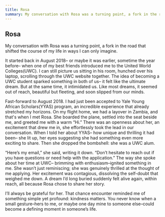 ```yaml
---
title: Rosa
summary: My conversation with Rosa was a turning point, a fork in the road that shifted the course of my life in ways I can only imagine.
---
```


## Rosa

My conversation with Rosa was a turning point, a fork in the road that shifted the course of my life in ways I can only imagine.

It started back in August 2018– or maybe it was earlier, sometime the year before– when one of my best friends introduced me to the United World Colleges(UWC). I can still picture us sitting in his room, hunched over his laptop, scrolling through the UWC website together. The idea of becoming a UWC student sparked something in both of us– it felt like the ultimate dream. But at the same time, it intimidated us. Like most dreams, it seemed out of reach, beautiful but fleeting, and soon slipped from our minds.

Fast-forward to August 2018. I had just been accepted to Yale Young African Scholars(YYAS) program, an incredible experience that already stretched my horizons. On my flight home, we had a layover in Zambia, and that's when I met Rosa. She boarded the plane, settled into the seat beside me, and greeted me with a warm “Hi.” There was an openness about her, an excitement that drew me in, she effortlessly took the lead in our conversation. When I told her about YYAS– how unique and thrilling it had been– she lit up, her eyes suggesting she had something even more exciting to share. Then she dropped the bombshell: she was a UWC alum.

“Here’s my email,” she said, writing it down. “Don’t hesitate to reach out if you have questions or need help with the application.” The way she spoke about her time at UWC– brimming with enthusiasm–ignited something in me. She wasn’t just reminiscing; she was genuinely thrilled at the thought of me applying. Her excitement was contagious, dissolving the self-doubt that weighed me down. A dream I’d long buried suddenly felt alive again, within reach, all because Rosa chose to share her story.

I’ll always be grateful for her. That chance encounter reminded me of something simple yet profound: kindness matters. You never know when a small gesture–hers to me, or maybe one day mine to someone else–could become a defining moment in someone’s life.

